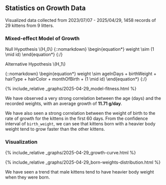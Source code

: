 ## Statistics on Growth Data

Visualized data collected from 2023/07/07 - 2025/04/29, 1458 records of 29 kittens from 9 litters.

### Mixed-effect Model of Growth

Null Hypothesis \\(H_0\\)
{::nomarkdown}
\begin{equation*}
weight \sim (1 \mid id)
\end{equation*}
{:/}

Alternative Hypothesis \\(H_1\\)

{::nomarkdown}
\begin{equation*}
weight \sim ageInDays + birthWeight + hairType + hairColor + monthOfBirth + (1 \mid id)
\end{equation*}
{:/}

{% include_relative _graphs/2025-04-29_model-fitness.html %}

We have observed a very strong correlation between the age (days) and the recorded weights, with an average growth of **11.71 g/day**.

We have also seen a strong correlation between the weight of birth to the rate of growth for the kittens in the first 60 days. From the confidence interval of `birth_weight`, we can see that kittens born with a heavier body weight tend to grow faster than the other kittens.

### Visualization

{% include_relative _graphs/2025-04-29_growth-curve.html %}

{% include_relative _graphs/2025-04-29_born-weights-distribution.html %}

We have seen a trend that male kittens tend to have heavier body weight when they were born.
